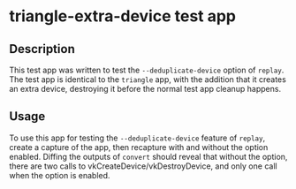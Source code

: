 # triangle-extra-device test app

## Description

This test app was written to test the `--deduplicate-device` option of `replay`.
The test app is identical to the `triangle` app, with the addition that it creates an extra device, destroying it
before the normal test app cleanup happens.

## Usage

To use this app for testing the `--deduplicate-device` feature of `replay`, create a capture of the app,
then recapture with and without the option enabled. Diffing the outputs of `convert` should reveal
that without the option, there are two calls to vkCreateDevice/vkDestroyDevice, and only one call when
the option is enabled.
